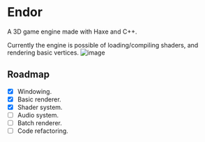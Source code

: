# Endor

A 3D game engine made with Haxe and C++.

Currently the engine is possible of loading/compiling shaders, and rendering basic vertices.
![image](https://user-images.githubusercontent.com/47796739/189112209-6984ff2d-e1e8-4eed-bd49-3cc49eed3681.png)

## Roadmap

- [x] Windowing.
- [x] Basic renderer.
- [x] Shader system.
- [ ] Audio system.
- [ ] Batch renderer.
- [ ] Code refactoring.
